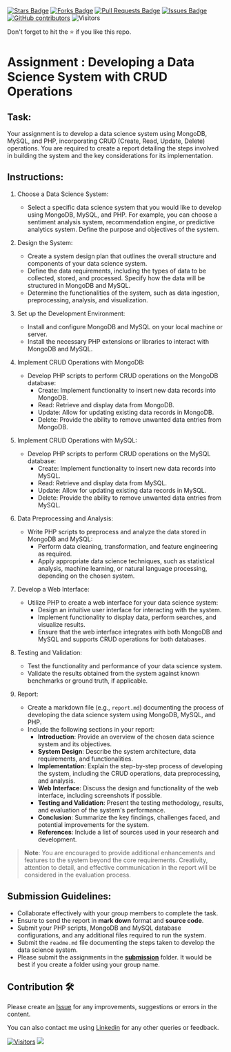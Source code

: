 <a href="https://github.com/drshahizan/special-topic-data-engineering/stargazers"><img src="https://img.shields.io/github/stars/drshahizan/special-topic-data-engineering" alt="Stars Badge"/></a>
<a href="https://github.com/drshahizan/special-topic-data-engineering/network/members"><img src="https://img.shields.io/github/forks/drshahizan/special-topic-data-engineering" alt="Forks Badge"/></a>
<a href="https://github.com/drshahizan/special-topic-data-engineering/pulls"><img src="https://img.shields.io/github/issues-pr/drshahizan/special-topic-data-engineering" alt="Pull Requests Badge"/></a>
<a href="https://github.com/drshahizan/special-topic-data-engineering/issues"><img src="https://img.shields.io/github/issues/drshahizan/special-topic-data-engineering" alt="Issues Badge"/></a>
<a href="https://github.com/drshahizan/special-topic-data-engineering/graphs/contributors"><img alt="GitHub contributors" src="https://img.shields.io/github/contributors/drshahizan/special-topic-data-engineering?color=2b9348"></a>
![Visitors](https://api.visitorbadge.io/api/visitors?path=https%3A%2F%2Fgithub.com%2Fspecial-topic-data-engineering&labelColor=%23d9e3f0&countColor=%23697689&style=flat)

Don't forget to hit the :star: if you like this repo.

# Assignment : Developing a Data Science System with CRUD Operations

## Task:
Your assignment is to develop a data science system using MongoDB, MySQL, and PHP, incorporating CRUD (Create, Read, Update, Delete) operations. You are required to create a report detailing the steps involved in building the system and the key considerations for its implementation.

## Instructions:
1. Choose a Data Science System:
   - Select a specific data science system that you would like to develop using MongoDB, MySQL, and PHP. For example, you can choose a sentiment analysis system, recommendation engine, or predictive analytics system. Define the purpose and objectives of the system.

2. Design the System:
   - Create a system design plan that outlines the overall structure and components of your data science system.
   - Define the data requirements, including the types of data to be collected, stored, and processed. Specify how the data will be structured in MongoDB and MySQL.
   - Determine the functionalities of the system, such as data ingestion, preprocessing, analysis, and visualization.

3. Set up the Development Environment:
   - Install and configure MongoDB and MySQL on your local machine or server.
   - Install the necessary PHP extensions or libraries to interact with MongoDB and MySQL.

4. Implement CRUD Operations with MongoDB:
   - Develop PHP scripts to perform CRUD operations on the MongoDB database:
     - Create: Implement functionality to insert new data records into MongoDB.
     - Read: Retrieve and display data from MongoDB.
     - Update: Allow for updating existing data records in MongoDB.
     - Delete: Provide the ability to remove unwanted data entries from MongoDB.

5. Implement CRUD Operations with MySQL:
   - Develop PHP scripts to perform CRUD operations on the MySQL database:
     - Create: Implement functionality to insert new data records into MySQL.
     - Read: Retrieve and display data from MySQL.
     - Update: Allow for updating existing data records in MySQL.
     - Delete: Provide the ability to remove unwanted data entries from MySQL.

6. Data Preprocessing and Analysis:
   - Write PHP scripts to preprocess and analyze the data stored in MongoDB and MySQL:
     - Perform data cleaning, transformation, and feature engineering as required.
     - Apply appropriate data science techniques, such as statistical analysis, machine learning, or natural language processing, depending on the chosen system.

7. Develop a Web Interface:
   - Utilize PHP to create a web interface for your data science system:
     - Design an intuitive user interface for interacting with the system.
     - Implement functionality to display data, perform searches, and visualize results.
     - Ensure that the web interface integrates with both MongoDB and MySQL and supports CRUD operations for both databases.

8. Testing and Validation:
   - Test the functionality and performance of your data science system.
   - Validate the results obtained from the system against known benchmarks or ground truth, if applicable.

9. Report:
   - Create a markdown file (e.g., `report.md`) documenting the process of developing the data science system using MongoDB, MySQL, and PHP.
   - Include the following sections in your report:
     - **Introduction**: Provide an overview of the chosen data science system and its objectives.
     - **System Design**: Describe the system architecture, data requirements, and functionalities.
     - **Implementation**: Explain the step-by-step process of developing the system, including the CRUD operations, data preprocessing, and analysis.
     - **Web Interface**: Discuss the design and functionality of the web interface, including screenshots if possible.
     - **Testing and Validation**: Present the testing methodology, results, and evaluation of the system's performance.
     - **Conclusion**: Summarize the key findings, challenges faced, and potential improvements for the system.
     - **References**: Include a list of sources used in your research and development.

>**Note**: You are encouraged to provide additional enhancements and features to the system beyond the core requirements. Creativity, attention to detail, and effective communication in the report will be considered in the evaluation process.

## Submission Guidelines:
- Collaborate effectively with your group members to complete the task.
- Ensure to send the report in **mark down** format and **source code**.
- Submit your PHP scripts, MongoDB and MySQL database configurations, and any additional files required to run the system.
- Submit the `readme.md` file documenting the steps taken to develop the data science system.
- Please submit the assignments in the [**submission**](./submission/) folder. It would be best if you create a folder using your group name.

## Contribution 🛠️
Please create an [Issue](https://github.com/drshahizan/special-topic-data-engineering/issues) for any improvements, suggestions or errors in the content.

You can also contact me using [Linkedin](https://www.linkedin.com/in/drshahizan/) for any other queries or feedback.

[![Visitors](https://api.visitorbadge.io/api/visitors?path=https%3A%2F%2Fgithub.com%2Fdrshahizan&labelColor=%23697689&countColor=%23555555&style=plastic)](https://visitorbadge.io/status?path=https%3A%2F%2Fgithub.com%2Fdrshahizan)
![](https://hit.yhype.me/github/profile?user_id=81284918)

